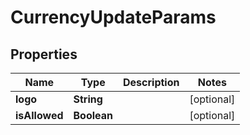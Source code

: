 
# CurrencyUpdateParams

## Properties
Name | Type | Description | Notes
------------ | ------------- | ------------- | -------------
**logo** | **String** |  |  [optional]
**isAllowed** | **Boolean** |  |  [optional]



